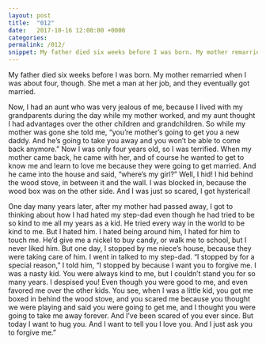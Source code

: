 ```yaml
---
layout: post
title:  "012"
date:   2017-10-16 12:00:00 +0000
categories: 
permalink: /012/
snippet: My father died six weeks before I was born. My mother remarried when I was about four. She met a man at her job, and they eventually got married.
---
```



My father died six weeks before I was born. My mother remarried when I was about four, though. She met a man at her job, and they eventually got married.

Now, I had an aunt who was very jealous of me, because I lived with my grandparents during the day while my mother worked, and my aunt thought I had advantages over the other children and grandchildren. So while my mother was gone she told me, “you’re mother’s going to get you a new daddy. And he’s going to take you away and you won’t be able to come back anymore.” Now I was only four years old, so I was terrified. When my mother came back, he came with her, and of course he wanted to get to know me and learn to love me because they were going to get married. And he came into the house and said, “where’s my girl?” Well, I hid! I hid behind the wood stove, in between it and the wall. I was blocked in, because the wood box was on the other side. And I was just so scared, I got hysterical!

One day many years later, after my mother had passed away, I got to thinking about how I had hated my step-dad even though he had tried to be so kind to me all my years as a kid. He tried every way in the world to be kind to me. But I hated him. I hated being around him, I hated for him to touch me. He’d give me a nickel to buy candy, or walk me to school, but I never liked him. But one day, I stopped by me niece’s house, because they were taking care of him. I went in talked to my step-dad. “I stopped by for a special reason,” I told him, “I stopped by because I want you to forgive me. I was a nasty kid. You were always kind to me, but I couldn’t stand you for so many years. I despised you! Even though you were good to me, and even favored me over the other kids. You see, when I was a little kid, you got me boxed in behind the wood stove, and you scared me because you thought we were playing and said you were going to get me, and I thought you were going to take me away forever. And I’ve been scared of you ever since. But today I want to hug you. And I want to tell you I love you. And I just ask you to forgive me.”

